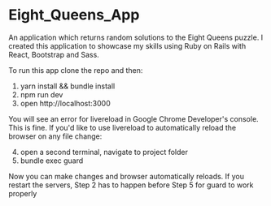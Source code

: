 # Eight_Queens_App
An application which returns random solutions to the Eight Queens puzzle.
I created this application to showcase my skills using Ruby on Rails with React, Bootstrap and Sass.

To run this app clone the repo and then:
1) yarn install && bundle install
2) npm run dev
3) open http://localhost:3000

You will see an error for livereload in Google Chrome Developer's console.
This is fine. If you'd like to use livereload to automatically reload
the browser on any file change:

4) open a second terminal, navigate to project folder
5) bundle exec guard

Now you can make changes and browser automatically reloads. If you
restart the servers, Step 2 has to happen before Step 5 for guard
to work properly

